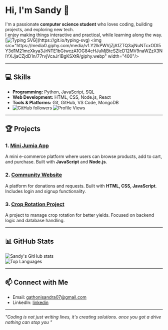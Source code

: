 # Hi, I'm Sandy 👋

I'm a passionate **computer science student** who loves coding, building projects, and exploring new tech.  
I enjoy making things interactive and practical, while learning along the way.  
[![Typing SVG](https://readme-typing-svg.herokuapp.com?font=Fira+Code&pause=1000&color=F79E4C&width=435&lines=Hi%2C+I'm+Sandy!;Welcome+to+my+GitHub+profile!;I+love+coding+%26+creating+cool+projects!)](https://git.io/typing-svg)
<img src="https://media0.giphy.com/media/v1.Y2lkPWVjZjA1ZTQ3ajNuNTcxODI5Y3d1M21mcXkya3JrNTE1bGtwczA1OG84cHJuMjBtcSZlcD12MV9naWZzX3NlYXJjaCZjdD1n/77rvjVcaJr1BgKSXtR/giphy.webp" width="400"/>



---

## 💻 Skills

- **Programming:** Python, JavaScript, SQL  
- **Web Development:** HTML, CSS, Node.js, React  
- **Tools & Platforms:** Git, GitHub, VS Code, MongoDB
- ![GitHub followers](https://img.shields.io/github/followers/yourusername?label=Follow&style=social)
![Profile Views](https://komarev.com/ghpvc/?username=yourusername&color=blue)


---

## 🏆 Projects

### 1. [Mini Jumia App](your-link-here)
A mini e-commerce platform where users can browse products, add to cart, and purchase. Built with **JavaScript** and **Node.js**.

### 2. [Community Website](https://github.com/wanjikusandra/CRISIS-ASSISTANCE-)
A platform for donations and requests. Built with **HTML, CSS, JavaScript**. Includes login and signup functionality.

### 3. [Crop Rotation Project](your-link-here)
A project to manage crop rotation for better yields. Focused on backend logic and database handling.  


---

## 📊 GitHub Stats

![Sandy's GitHub stats](https://github-readme-stats.vercel.app/api?username=yourusername&show_icons=true&theme=radical)  
![Top Languages](https://github-readme-stats.vercel.app/api/top-langs/?username=yourusername&layout=compact&theme=radical)

---

## 📫 Connect with Me

- Email: gathonisandra07@gmail.com 
- LinkedIn: [linkedin](https://linkedin.com/in/yourprofile)  

---

*"Coding is not just writing lines, it's creating solutions.
once you got a drive nothing can stop you "*


<!--
**wanjikusandra/wanjikusandra** is a ✨ _special_ ✨ repository because its `README.md` (this file) appears on your GitHub profile.

Here are some ideas to get you started:

- 🔭 I’m currently working on ...
- 🌱 I’m currently learning ...
- 👯 I’m looking to collaborate on ...
- 🤔 I’m looking for help with ...
- 💬 Ask me about ...
- 📫 How to reach me: ...
- 😄 Pronouns: ...
- ⚡ Fun fact: ...
-->
